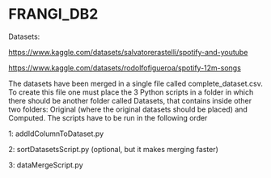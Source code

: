 # FRANGI_DB2

Datasets:

https://www.kaggle.com/datasets/salvatorerastelli/spotify-and-youtube

https://www.kaggle.com/datasets/rodolfofigueroa/spotify-12m-songs

The datasets have been merged in a single file called complete_dataset.csv. To create this file one must place the 3 Python scripts in a folder in which there should be another folder called Datasets, that contains inside other two folders: Original (where the original datasets should be placed) and Computed. The scripts have to be run in the following order

1: addIdColumnToDataset.py

2: sortDatasetsScript.py (optional, but it makes merging faster)

3: dataMergeScript.py
